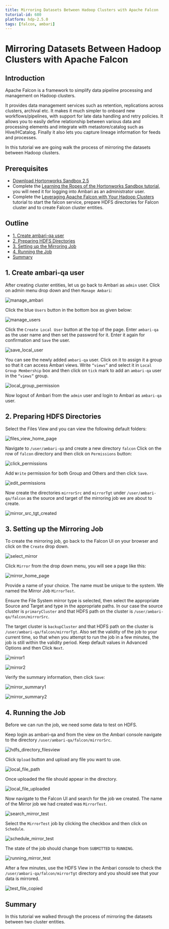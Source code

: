 ```yaml
---
title: Mirroring Datasets Between Hadoop Clusters with Apache Falcon
tutorial-id: 680
platform: hdp-2.5.0
tags: [falcon, ambari]
---
```


# Mirroring Datasets Between Hadoop Clusters with Apache Falcon

## Introduction

Apache Falcon is a framework to simplify data pipeline processing and management on Hadoop clusters.

It provides data management services such as retention, replications across clusters, archival etc. It makes it much simpler to onboard new workflows/pipelines, with support for late data handling and retry policies. It allows you to easily define relationship between various data and processing elements and integrate with metastore/catalog such as Hive/HCatalog. Finally it also lets you capture lineage information for feeds and processes.

In this tutorial we are going walk the process of mirroring the datasets between Hadoop clusters.

## Prerequisites

- [Download Hortonworks Sandbox 2.5](https://hortonworks.com/downloads/#sandbox)
- Complete the [Learning the Ropes of the Hortonworks Sandbox tutorial,](https://hortonworks.com/hadoop-tutorial/learning-the-ropes-of-the-hortonworks-sandbox/) you will need it for logging into Ambari as an administrator user.
- Complete the [Leveraging Apache Falcon with Your Hadoop Clusters](https://hortonworks.com/hadoop-tutorial/mirroring-datasets-between-hadoop-clusters-with-apache-falcon/) tutorial to start the falcon service, prepare HDFS directories for Falcon cluster and to create Falcon cluster entities.

## Outline
- [1. Create ambari-qa user](#create-ambari-qa-user)
- [2. Preparing HDFS Directories](#preparing-hdfs-directories)
- [3. Setting up the Mirroring Job](#setting-up-mirroring-job)
- [4. Running the Job](#running-job)
- [Summary](#summary)

## 1. Create ambari-qa user <a id="create-ambari-qa-user"></a>

After creating cluster entities, let us go back to Ambari as `admin` user. Click on admin menu drop down and then `Manage Ambari`:

![manage_ambari](assets/manage_ambari.png)

Click the blue `Users` button in the bottom box as given below:

![manage_users](assets/manage_users.png)

Click the `Create Local User` button at the top of the page. Enter `ambari-qa` as the user name and then set the password for it. Enter it again for confirmation and `Save` the user.

![save_local_user](assets/save_local_user.png)

You can see the newly added `ambari-qa` user. Click on it to assign it a group so that it can access Ambari views.
Write `“views”` and select it in `Local Group Membership`  box and then click on `tick` mark to add an `ambari-qa` user in the `“views”` group.

![local_group_permission](assets/local_group_permission.png)

Now logout of Ambari from the `admin` user and login to Ambari as `ambari-qa` user.

## 2. Preparing HDFS Directories <a id="preparing-hdfs-directories"></a>

Select the Files View and you can view the following default folders:

![files_view_home_page](assets/files_view_home_page.png)

Navigate to `/user/ambari-qa` and create a new directory `falcon`
Click on the row of `falcon` directory and then click on `Permissions` button:

![click_permissions](assets/click_permissions.png)

Add `Write` permission for both Group and Others and then click `Save`.

![edit_permissions](assets/edit_permissions.png)

Now create the directories `mirrorSrc` and `mirrorTgt` under `/user/ambari-qa/falcon` as the source and target of the mirroring job we are about to create.

![mirror_src_tgt_created](assets/mirror_src_tgt_created.png)
<!---
After creating cluster entities, let’s go back to the SSH terminal, switch the user to `root` and then to `ambari-qa`:

~~~
hadoop fs -mkdir /user/ambari-qa/falcon
hadoop fs -mkdir /user/ambari-qa/falcon/mirrorSrc
hadoop fs -mkdir /user/ambari-qa/falcon/mirrorTgt
~~~

![creatingMirrorDirectories](assets/creatingMirrorDirectories.png)

Now we need to set permissions to allow access. You must be logged in as the owner of the directory `/user/ambari-qa/falcon/`

~~~bash
hadoop fs -chmod -R 777 /user/ambari-qa/falcon
~~~

![givingPermission](assets/givingPermission.png)

-->

## 3. Setting up the Mirroring Job <a id="setting-up-mirroring-job"></a>

To create the mirroring job, go back to the Falcon UI on your browser and click on the `Create` drop down.

![select_mirror](assets/select_mirror.png)

Click `Mirror` from the drop down menu, you will see a page like this:

![mirror_home_page](assets/mirror_home_page.png)

Provide a name of your choice. The name must be unique to the system. We named the Mirror Job `MirrorTest`.

Ensure the File System mirror type is selected, then select the appropriate Source and Target and type in the appropriate paths. In our case the source cluster is `primaryCluster` and that HDFS path on the cluster is `/user/ambari-qa/falcon/mirrorSrc`.

The target cluster is `backupCluster` and that HDFS path on the cluster is `/user/ambari-qa/falcon/mirrorTgt`.
Also set the validity of the job to your current time, so that when you attempt to run the job in a few minutes, the job is still within the validity period. Keep default values in Advanced Options and then Click `Next`.

![mirror1](assets/mirror1.png)

![mirror2](assets/mirror2.png)

Verify the summary information, then click `Save`:

![mirror_summary1](assets/mirror_summary1.png)

![mirror_summary2](assets/mirror_summary2.png)

## 4. Running the Job <a id="running-job"></a>

Before we can run the job, we need some data to test on HDFS.
<!---Let’s give us permission to upload some data using the HDFS View in Ambari.

~~~
su - root

su hdfs

hadoop fs -chmod -R 775 /user/ambari-qa
~~~

Open Ambari from your browser at port 8080.
Then launch the HDFS view from the top right hand corner.
-->
Keep login as ambari-qa and from the view on the Ambari console navigate to the directory `/user/ambari-qa/falcon/mirrorSrc`.

![hdfs_directory_filesview](assets/hdfs_directory_filesview.png)

Click `Upload` button and upload any file you want to use.

![local_file_path](assets/local_file_path.png)

Once uploaded the file should appear in the directory.

![local_file_uploaded](assets/local_file_uploaded.png)

Now navigate to the Falcon UI and search for the job we created. The name of the Mirror job we had created was `MirrorTest`.

![search_mirror_test](assets/search_mirror_test.png)

Select the `MirrorTest` job by clicking the checkbox and then click on `Schedule`.

![schedule_mirror_test](assets/schedule_mirror_test.png)

The state of the job should change from `SUBMITTED` to `RUNNING`.

![running_mirror_test](assets/running_mirror_test.png)

After a few minutes, use the HDFS View in the Ambari console to check the `/user/ambari-qa/falcon/mirrorTgt` directory and you should see that  your data is mirrored.

![test_file_copied](assets/test_file_copied.png)

## Summary <a id="summary"></a>

In this tutorial we walked through the process of mirroring the datasets between two cluster entities.
